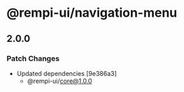 # @rempi-ui/navigation-menu

## 2.0.0

### Patch Changes

- Updated dependencies [9e386a3]
  - @rempi-ui/core@1.0.0
